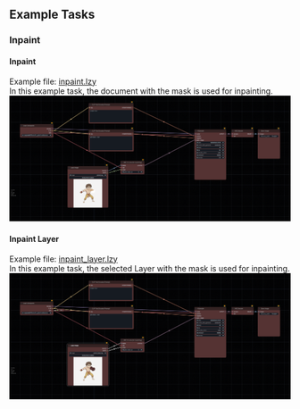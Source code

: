 ## Example Tasks

### Inpaint
#### Inpaint 
Example file: [inpaint.lzy](..%2Fplugin%2Ftasks%2Finpaint%2Finpaint.lzy) \
In this example task, the document with the mask is used for inpainting.
![inpaint.png](..%2Fplugin%2Ftasks%2Finpaint%2Finpaint.png)

#### Inpaint Layer
Example file: [inpaint_layer.lzy](..%2Fplugin%2Ftasks%2Finpaint%2Finpaint_layer.lzy) \
In this example task, the selected Layer with the mask is used for inpainting.
![inpaint_layer.png](..%2Fplugin%2Ftasks%2Finpaint%2Finpaint_layer.png)

